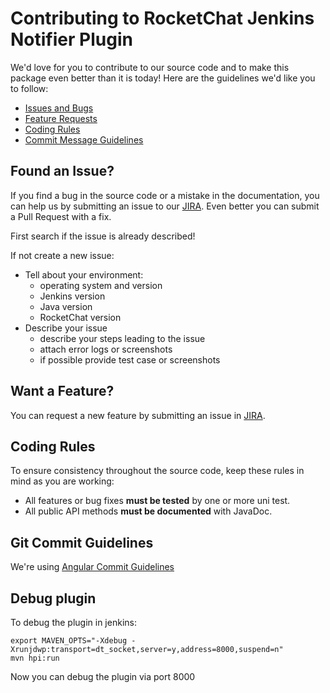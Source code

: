 # Contributing to RocketChat Jenkins Notifier Plugin

We'd love for you to contribute to our source code and to make this package even better than it is
today! Here are the guidelines we'd like you to follow:

 - [Issues and Bugs](#issue)
 - [Feature Requests](#feature)
 - [Coding Rules](#rules)
 - [Commit Message Guidelines](#commit)

## <a name="issue"></a> Found an Issue?

If you find a bug in the source code or a mistake in the documentation, you can help us by
submitting an issue to our [JIRA](https://issues.jenkins-ci.org/browse/JENKINS-39690?jql=project%20%3D%20JENKINS%20AND%20component%20%3D%20rocket-chat-notifier-plugin). Even better you can submit a Pull Request
with a fix.

First search if the issue is already described!

If not create a new issue:

* Tell about your environment:
  * operating system and version
  * Jenkins version
  * Java version
  * RocketChat version
* Describe your issue
  * describe your steps leading to the issue
  * attach error logs or screenshots
  * if possible provide test case or screenshots

## <a name="feature"></a> Want a Feature?

You can request a new feature by submitting an issue in [JIRA](https://issues.jenkins-ci.org/browse/JENKINS-39690?jql=project%20%3D%20JENKINS%20AND%20component%20%3D%20rocket-chat-notifier-plugin).

## <a name="rules"></a> Coding Rules

To ensure consistency throughout the source code, keep these rules in mind as you are working:

* All features or bug fixes **must be tested** by one or more uni test.
* All public API methods **must be documented** with JavaDoc.

## <a name="commit"></a> Git Commit Guidelines

We're using [Angular Commit Guidelines](https://github.com/angular/angular.js/blob/master/CONTRIBUTING.md#-git-commit-guidelines)


## <a name="debug"></a> Debug plugin

To debug the plugin in jenkins:
```
export MAVEN_OPTS="-Xdebug -Xrunjdwp:transport=dt_socket,server=y,address=8000,suspend=n"
mvn hpi:run
```

Now you can debug the plugin via port 8000
